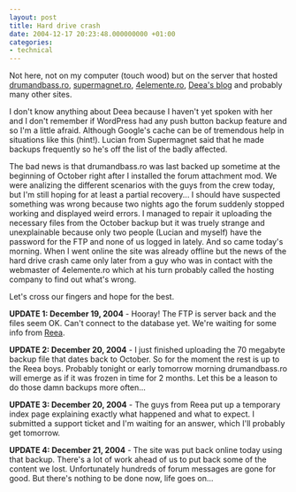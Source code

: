 ```yaml
---
layout: post
title: Hard drive crash
date: 2004-12-17 20:23:48.000000000 +01:00
categories:
- technical
---
```

Not here, not on my computer (touch wood) but on the server that hosted <a href="http://www.drumandbass.ro">drumandbass.ro</a>, <a href="http://www.supermagnet.ro">supermagnet.ro</a>, <a href="http://www.4elemente.ro">4elemente.ro</a>, <a href="http://www.supermagnet.ro/deea/">Deea's blog</a> and probably many other sites.

I don't know anything about Deea because I haven't yet spoken with her and I don't remember if WordPress had any push button backup feature and so I'm a little afraid. Although Google's cache can be of tremendous help in situations like this (hint!). Lucian from Supermagnet said that he made backups frequently so he's off the list of the badly affected.

The bad news is that drumandbass.ro was last backed up sometime at the beginning of October right after I installed the forum attachment mod. We were analizing the different scenarios with the guys from the crew today, but I'm still hoping for at least a partial recovery... I should have suspected something was wrong because two nights ago the forum suddenly stopped working and displayed weird errors. I managed to repair it uploading the necessary files from the October backup but it was truely strange and unexplainable because only two people (Lucian and myself) have the password for the FTP and none of us logged in lately. And so came today's morning. When I went online the site was already offline but the news of the hard drive crash came only later from a guy who was in contact with the webmaster of 4elemente.ro which at his turn probably called the hosting company to find out what's wrong.

Let's cross our fingers and hope for the best.

<b>UPDATE 1: December 19, 2004</b> - Hooray! The FTP is server back and the files seem OK. Can't connect to the database yet. We're waiting for some info from <a href="http://www.reea.net">Reea</a>.

<b>UPDATE 2: December 20, 2004</b> - I just finished uploading the 70 megabyte backup file that dates back to October. So for the moment the rest is up to the Reea boys. Probably tonight or early tomorrow morning drumandbass.ro will emerge as if it was frozen in time for 2 months. Let this be a leason to do those damn backups more often...

<b>UPDATE 3: December 20, 2004</b> - The guys from Reea put up a temporary index page explaining exactly what happened and what to expect. I submitted a support ticket and I'm waiting for an answer, which I'll probably get tomorrow.

<b>UPDATE 4: December 21, 2004</b> - The site was put back online today using that backup. There's a lot of work ahead of us to put back some of the content we lost. Unfortunately hundreds of forum messages are gone for good. But there's nothing to be done now, life goes on...
